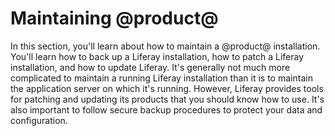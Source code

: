 # Maintaining @product@ [](id=maintaining-liferay)

In this section, you'll learn about how to maintain a @product@ installation.
You'll learn how to back up a Liferay installation, how to patch a Liferay
installation, and how to update Liferay. It's generally not much more
complicated to maintain a running Liferay installation than it is to maintain
the application server on which it's running. However, Liferay provides tools
for patching and updating its products that you should know how to use. It's also
important to follow secure backup procedures to protect your data and configuration.
